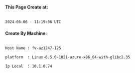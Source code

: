 
   
#### This Page Create at:

```bash

2024-06-06 - 11:19:06 UTC

```

#### Create By Machine:

```bash

Host Name : fv-az1247-125

platform  : Linux-6.5.0-1021-azure-x86_64-with-glibc2.35

Ip Local  : 10.1.0.74

```

